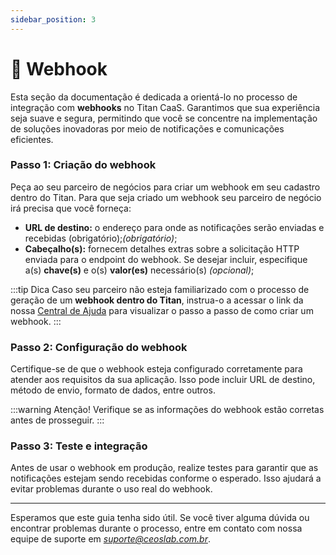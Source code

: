 ```yaml
---
sidebar_position: 3
---
```


# 📢 Webhook

Esta seção da documentação é dedicada a orientá-lo no processo de integração com **webhooks** no Titan CaaS. Garantimos que sua experiência seja suave e segura, permitindo que você se concentre na implementação de soluções inovadoras por meio de notificações e comunicações eficientes.

### Passo 1: Criação do webhook

Peça ao seu parceiro de negócios para criar um webhook em seu cadastro dentro do Titan. Para que seja criado um webhook seu parceiro de negócio irá precisa que você forneça:

- **URL de destino:** o endereço para onde as notificações serão enviadas e recebidas (obrigatório);*(obrigatório)*;
- **Cabeçalho(s):** fornecem detalhes extras sobre a solicitação HTTP enviada para o endpoint do webhook. Se desejar incluir, especifique a(s) **chave(s)** e o(s) **valor(es)** necessário(s) *(opcional)*;

:::tip Dica
Caso seu parceiro não esteja familiarizado com o processo de geração de um **webhook dentro do Titan**, instrua-o a acessar o link da nossa [Central de Ajuda](https://ajuda.titan.ceoslab.app) para visualizar o passo a passo de como criar um webhook.
:::

### Passo 2: Configuração do webhook

Certifique-se de que o webhook esteja configurado corretamente para atender aos requisitos da sua aplicação. Isso pode incluir URL de destino, método de envio, formato de dados, entre outros.

:::warning Atenção!
Verifique se as informações do webhook estão corretas antes de prosseguir.
:::

### Passo 3: Teste e integração

Antes de usar o webhook em produção, realize testes para garantir que as notificações estejam sendo recebidas conforme o esperado. Isso ajudará a evitar problemas durante o uso real do webhook.

---

Esperamos que este guia tenha sido útil. Se você tiver alguma dúvida ou encontrar problemas durante o processo, entre em contato com nossa equipe de suporte em *suporte@ceoslab.com.br*.